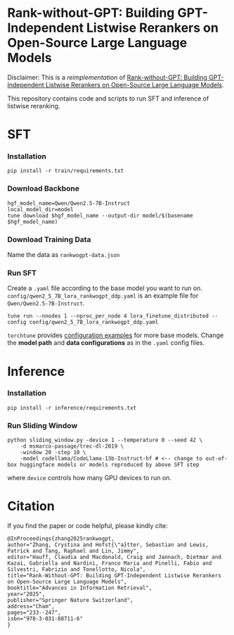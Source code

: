 # Rank-without-GPT: Building GPT-Independent Listwise Rerankers on Open-Source Large Language Models

Disclaimer: This is a *reimplementation* of [Rank-without-GPT: Building GPT-Independent Listwise Rerankers on Open-Source Large Language Models](https://link.springer.com/chapter/10.1007/978-3-031-88711-6_15).

This repository contains code and scripts to run SFT and inference of listwise reranking.


# SFT 

### Installation 
```
pip install -r train/requirements.txt
```

### Download Backbone
```
hgf_model_name=Qwen/Qwen2.5-7B-Instruct
local_model_dir=model
tune download $hgf_model_name --output-dir model/$(basename $hgf_model_name)
```

### Download Training Data
Name the data as `rankwogpt-data.json`


### Run SFT
Create a `.yaml` file according to the base model you want to run on. `config/qwen2_5_7B_lora_rankwogpt_ddp.yaml` is an example file for `Qwen/Qwen2.5-7B-Instruct`.
```
tune run --nnodes 1 --nproc_per_node 4 lora_finetune_distributed --config config/qwen2_5_7B_lora_rankwogpt_ddp.yaml
```
`torchtune` provides [configuration examples](https://github.com/pytorch/torchtune/tree/main/recipes/configs) for more base models.  Change the **model path** and **data configurations** as in the `.yaml` config files. 


# Inference

### Installation 
```
pip install -r inference/requirements.txt
```

### Run Sliding Window
```
python sliding_window.py -device 1 --temperature 0 --seed 42 \
    -d msmarco-passage/trec-dl-2019 \
    -window 20 -step 10 \
    -model codellama/CodeLlama-13b-Instruct-hf # <-- change to out-of-box huggingface models or models reproduced by above SFT step 
```
where `device` controls how many GPU devices to run on.



# Citation
If you find the paper or code helpful, please kindly cite: 
```
@InProceedings{zhang2025rankwogpt,
author="Zhang, Crystina and Hofst{\"a}tter, Sebastian and Lewis, Patrick and Tang, Raphael and Lin, Jimmy",
editor="Hauff, Claudia and Macdonald, Craig and Jannach, Dietmar and Kazai, Gabriella and Nardini, Franco Maria and Pinelli, Fabio and Silvestri, Fabrizio and Tonellotto, Nicola",
title="Rank-Without-GPT: Building GPT-Independent Listwise Rerankers on Open-Source Large Language Models",
booktitle="Advances in Information Retrieval",
year="2025",
publisher="Springer Nature Switzerland",
address="Cham",
pages="233--247",
isbn="978-3-031-88711-6"
}
```